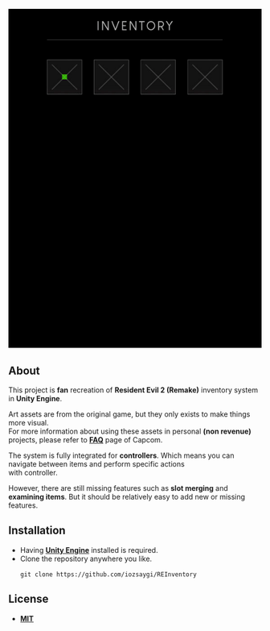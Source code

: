 <p align="center">
  <a href="#"><img src="https://github.com/iozsaygi/REInventory/blob/master/Media/Showcase.gif"/></a>
</p>

## About
This project is **fan** recreation of **Resident Evil 2 (Remake)** inventory system in **Unity Engine**. </br>

Art assets are from the original game, but they only exists to make things more visual. </br>
For more information about using these assets in personal **(non revenue)** projects, please refer to **[FAQ](http://www.capcom-europe.com/faq/)** page of Capcom.

The system is fully integrated for **controllers**. Which means you can navigate between items and perform specific actions </br>
with controller. </br>

However, there are still missing features such as **slot merging** and **examining items**. But it should be relatively easy to add new or missing features.

## Installation
* Having **[Unity Engine](https://unity.com/)** installed is required. </br>
* Clone the repository anywhere you like.
  ```
  git clone https://github.com/iozsaygi/REInventory
  ```

## License
* **[MIT](https://github.com/iozsaygi/REInventory/blob/master/LICENSE)**
